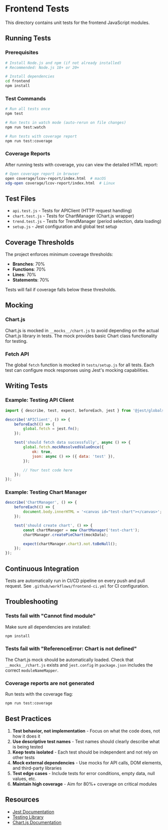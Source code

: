 # Frontend Tests

This directory contains unit tests for the frontend JavaScript modules.

## Running Tests

### Prerequisites

```bash
# Install Node.js and npm (if not already installed)
# Recommended: Node.js 18+ or 20+

# Install dependencies
cd frontend
npm install
```

### Test Commands

```bash
# Run all tests once
npm test

# Run tests in watch mode (auto-rerun on file changes)
npm run test:watch

# Run tests with coverage report
npm run test:coverage
```

### Coverage Reports

After running tests with coverage, you can view the detailed HTML report:

```bash
# Open coverage report in browser
open coverage/lcov-report/index.html  # macOS
xdg-open coverage/lcov-report/index.html  # Linux
```

## Test Files

- `api.test.js` - Tests for APIClient (HTTP request handling)
- `chart.test.js` - Tests for ChartManager (Chart.js wrapper)
- `trend.test.js` - Tests for TrendManager (period selection, data loading)
- `setup.js` - Jest configuration and global test setup

## Coverage Thresholds

The project enforces minimum coverage thresholds:

- **Branches**: 70%
- **Functions**: 70%
- **Lines**: 70%
- **Statements**: 70%

Tests will fail if coverage falls below these thresholds.

## Mocking

### Chart.js

Chart.js is mocked in `__mocks__/chart.js` to avoid depending on the actual Chart.js library in tests. The mock provides basic Chart class functionality for testing.

### Fetch API

The global `fetch` function is mocked in `tests/setup.js` for all tests. Each test can configure mock responses using Jest's mocking capabilities.

## Writing Tests

### Example: Testing API Client

```javascript
import { describe, test, expect, beforeEach, jest } from '@jest/globals';

describe('APIClient', () => {
    beforeEach(() => {
        global.fetch = jest.fn();
    });

    test('should fetch data successfully', async () => {
        global.fetch.mockResolvedValueOnce({
            ok: true,
            json: async () => ({ data: 'test' }),
        });

        // Your test code here
    });
});
```

### Example: Testing Chart Manager

```javascript
describe('ChartManager', () => {
    beforeEach(() => {
        document.body.innerHTML = '<canvas id="test-chart"></canvas>';
    });

    test('should create chart', () => {
        const chartManager = new ChartManager('test-chart');
        chartManager.createPieChart(mockData);

        expect(chartManager.chart).not.toBeNull();
    });
});
```

## Continuous Integration

Tests are automatically run in CI/CD pipeline on every push and pull request. See `.github/workflows/frontend-ci.yml` for CI configuration.

## Troubleshooting

### Tests fail with "Cannot find module"

Make sure all dependencies are installed:

```bash
npm install
```

### Tests fail with "ReferenceError: Chart is not defined"

The Chart.js mock should be automatically loaded. Check that `__mocks__/chart.js` exists and `jest.config` in `package.json` includes the correct `moduleNameMapper`.

### Coverage reports are not generated

Run tests with the coverage flag:

```bash
npm run test:coverage
```

## Best Practices

1. **Test behavior, not implementation** - Focus on what the code does, not how it does it
2. **Use descriptive test names** - Test names should clearly describe what is being tested
3. **Keep tests isolated** - Each test should be independent and not rely on other tests
4. **Mock external dependencies** - Use mocks for API calls, DOM elements, and third-party libraries
5. **Test edge cases** - Include tests for error conditions, empty data, null values, etc.
6. **Maintain high coverage** - Aim for 80%+ coverage on critical modules

## Resources

- [Jest Documentation](https://jestjs.io/docs/getting-started)
- [Testing Library](https://testing-library.com/docs/)
- [Chart.js Documentation](https://www.chartjs.org/docs/latest/)
